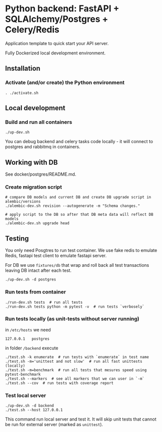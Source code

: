 # Python backend: FastAPI + SQLAlchemy/Postgres + Celery/Redis

Application template to quick start your API server.

Fully Dockerized local development environment.

## Installation

### Activate (and/or create) the Python environment 

```
. ./activate.sh
```

## Local development

### Build and run all containers

```console
./up-dev.sh 
```

You can debug backend and celery tasks code locally - it will connect to postgres and rabbitmq 
in containers.

## Working with DB

See docker/postgres/README.md.

### Create migration script

```console
# compare DB models and current DB and create DB upgrade script in alembic/versions
./alembic-dev.sh revision --autogenerate -m "Schema changes."

# apply script to the DB so after that DB meta data will reflect DB models  
./alembic-dev.sh upgrade head
```

## Testing

You only need Posgtres to run test container.
We use fake redis to emulate Redis, fastapi test client to emulate fastapi server.

For DB we use `fixtures/db` that wrap and roll back all test transactions leaving DB 
intact after each test.

```console
./up-dev.sh -d postgres
```

### Run tests from container

```console
./run-dev.sh tests  # run all tests
./run-dev.sh tests python -m pytest -v  # run tests `verbosely`
```

### Run tests locally (as unit-tests without server running)

in `/etc/hosts` we need

    127.0.0.1   postgres

in folder `/backend` execute

```console
./test.sh -k enumerate  # run tests with `enumerate` in test name
./test.sh -m='unittest and not slow'  # run all fast unittests (locally)
./test.sh -m=benchmark  # run all tests that mesures speed using pytest-benchmark
./test.sh --markers  # see all markers that we can user in `-m`
./test.sh --cov  # run tests with coverage report
```

### Test local server

```console
./up-dev.sh -d backend
./test.sh --host 127.0.0.1 
```

This command run local server and test it.
It will skip unit tests that cannot be run for external server (marked as `unittest`).
